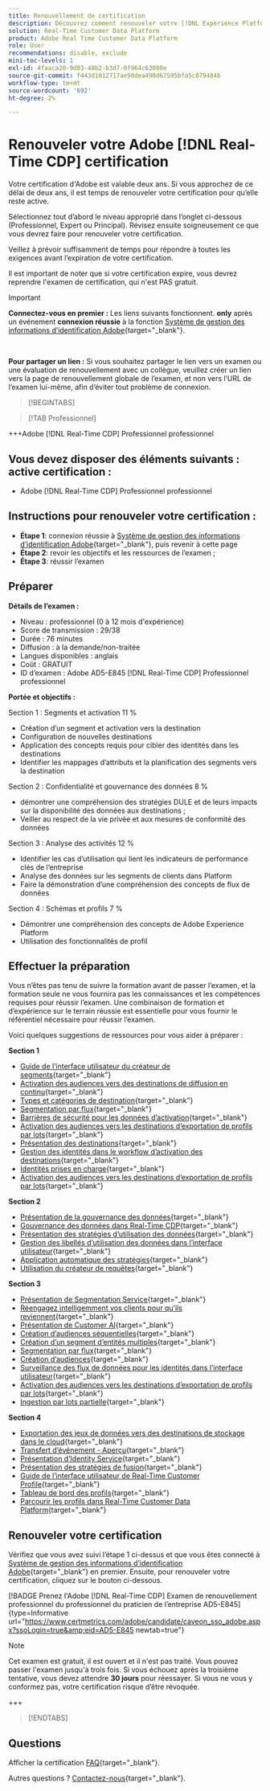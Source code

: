 ```yaml
---
title: Renouvellement de certification
description: Découvrez comment renouveler votre [!DNL Experience Platform] certification dans [!DNL Real-Time Customer Data Platform].
solution: Real-Time Customer Data Platform
product: Adobe Real Time Customer Data Platform
role: User
recommendations: disable, exclude
mini-toc-levels: 1
exl-id: 4faaca20-9d03-48b2-b3d7-0f964c63000e
source-git-commit: f443d1012717ae90dea490d67595bfa5c879484b
workflow-type: tm+mt
source-wordcount: '692'
ht-degree: 2%

---
```


# Renouveler votre Adobe [!DNL Real-Time CDP] certification

Votre certification d&#39;Adobe est valable deux ans. Si vous approchez de ce délai de deux ans, il est temps de renouveler votre certification pour qu’elle reste active.

Sélectionnez tout d’abord le niveau approprié dans l’onglet ci-dessous (Professionnel, Expert ou Principal). Révisez ensuite soigneusement ce que vous devrez faire pour renouveler votre certification.

Veillez à prévoir suffisamment de temps pour répondre à toutes les exigences avant l’expiration de votre certification.

Il est important de noter que si votre certification expire, vous devrez reprendre l&#39;examen de certification, qui n&#39;est PAS gratuit.

>[!IMPORTANT]
>
>**Connectez-vous en premier :** Les liens suivants fonctionnent. **only** après un événement **connexion réussie** à la fonction [Système de gestion des informations d’identification Adobe](https://www.certmetrics.com/adobe){target="_blank"}.
>
><br>
>
>**Pour partager un lien :** Si vous souhaitez partager le lien vers un examen ou une évaluation de renouvellement avec un collègue, veuillez créer un lien vers la page de renouvellement globale de l’examen, et non vers l’URL de l’examen lui-même, afin d’éviter tout problème de connexion.

>[!BEGINTABS]

>[!TAB Professionnel]

+++Adobe [!DNL Real-Time CDP] Professionnel professionnel

## Vous devez disposer des éléments suivants : **active** certification :

* Adobe [!DNL Real-Time CDP] Professionnel professionnel

## Instructions pour renouveler votre certification :

* **Étape 1**: connexion réussie à [Système de gestion des informations d’identification Adobe](https://www.certmetrics.com/adobe){target="_blank"}, puis revenir à cette page
* **Étape 2**: revoir les objectifs et les ressources de l’examen ;
* **Étape 3**: réussir l’examen

## Préparer

**Détails de l’examen :**

* Niveau : professionnel (0 à 12 mois d&#39;expérience)
* Score de transmission : 29/38
* Durée : 76 minutes
* Diffusion : à la demande/non-traitée
* Langues disponibles : anglais
* Coût : GRATUIT
* ID d’examen : Adobe AD5-E845 [!DNL Real-Time CDP] Professionnel professionnel

**Portée et objectifs :**

Section 1 : Segments et activation 11 %

* Création d’un segment et activation vers la destination
* Configuration de nouvelles destinations
* Application des concepts requis pour cibler des identités dans les destinations
* Identifier les mappages d’attributs et la planification des segments vers la destination

Section 2 : Confidentialité et gouvernance des données 8 %

* démontrer une compréhension des stratégies DULE et de leurs impacts sur la disponibilité des données aux destinations ;
* Veiller au respect de la vie privée et aux mesures de conformité des données

Section 3 : Analyse des activités 12 %

* Identifier les cas d’utilisation qui lient les indicateurs de performance clés de l’entreprise
* Analyse des données sur les segments de clients dans Platform
* Faire la démonstration d’une compréhension des concepts de flux de données

Section 4 : Schémas et profils 7 %

* Démontrer une compréhension des concepts de Adobe Experience Platform
* Utilisation des fonctionnalités de profil

## Effectuer la préparation

Vous n’êtes pas tenu de suivre la formation avant de passer l’examen, et la formation seule ne vous fournira pas les connaissances et les compétences requises pour réussir l’examen. Une combinaison de formation et d’expérience sur le terrain réussie est essentielle pour vous fournir le référentiel nécessaire pour réussir l’examen.

Voici quelques suggestions de ressources pour vous aider à préparer :

**Section 1**

* [Guide de l’interface utilisateur du créateur de segments](https://experienceleague.adobe.com/docs/experience-platform/segmentation/ui/segment-builder.html?lang=fr){target="_blank"}
* [Activation des audiences vers des destinations de diffusion en continu](https://experienceleague.adobe.com/docs/experience-platform/destinations/ui/activate/activate-segment-streaming-destinations.html){target="_blank"}
* [Types et catégories de destination](https://experienceleague.adobe.com/docs/experience-platform/destinations/destination-types.html?lang=fr){target="_blank"}
* [Segmentation par flux](https://experienceleague.adobe.com/docs/experience-platform/segmentation/ui/streaming-segmentation.html?lang=fr){target="_blank"}
* [Barrières de sécurité pour les données d’activation](https://experienceleague.adobe.com/docs/experience-platform/destinations/guardrails.html){target="_blank"}
* [Activation des audiences vers les destinations d’exportation de profils par lots](https://experienceleague.adobe.com/docs/experience-platform/destinations/ui/activate/activate-batch-profile-destinations.html){target="_blank"}
* [Présentation des destinations](https://experienceleague.adobe.com/docs/experience-platform/destinations/home.html?lang=fr){target="_blank"}
* [Gestion des identités dans le workflow d’activation des destinations](https://experienceleague.adobe.com/docs/experience-platform/destinations/how-destinations-work/identity-handling.html){target="_blank"}
* [Identités prises en charge](https://experienceleague.adobe.com/docs/experience-platform/destinations/catalog/social/facebook.html#supported-identities){target="_blank"}
* [Activation des audiences vers les destinations d’exportation de profils par lots](https://experienceleague.adobe.com/docs/experience-platform/destinations/ui/activate/activate-batch-profile-destinations.html){target="_blank"}

**Section 2**

* [Présentation de la gouvernance des données](https://experienceleague.adobe.com/docs/experience-platform/data-governance/home.html?lang=fr){target="_blank"}
* [Gouvernance des données dans Real-Time CDP](https://experienceleague.adobe.com/docs/experience-platform/rtcdp/privacy/data-governance-overview.html){target="_blank"}
* [Présentation des stratégies d’utilisation des données](https://experienceleague.adobe.com/docs/experience-platform/data-governance/policies/overview.html?lang=fr){target="_blank"}
* [Gestion des libellés d’utilisation des données dans l’interface utilisateur](https://experienceleague.adobe.com/docs/experience-platform/data-governance/labels/user-guide.html?lang=fr){target="_blank"}
* [Application automatique des stratégies](https://experienceleague.adobe.com/docs/experience-platform/data-governance/enforcement/auto-enforcement.html?lang=fr){target="_blank"}
* [Utilisation du créateur de requêtes](https://experienceleague.adobe.com/docs/experience-platform/privacy/ui/user-guide.html?lang=fr#request-builder){target="_blank"}

**Section 3**

* [Présentation de Segmentation Service](https://experienceleague.adobe.com/docs/experience-platform/segmentation/home.html?lang=fr){target="_blank"}
* [Réengagez intelligemment vos clients pour qu’ils reviennent](https://experienceleague.adobe.com/docs/experience-platform/rtcdp/use-cases/personalization-insights-engagement/intelligent-re-engagement.html){target="_blank"}
* [Présentation de Customer AI](https://experienceleague.adobe.com/docs/experience-platform/intelligent-services/customer-ai/overview.html?lang=fr){target="_blank"}
* [Création d’audiences séquentielles](https://experienceleague.adobe.com/docs/platform-learn/tutorials/audiences/create-sequential-audiences.html){target="_blank"}
* [Création d’un segment d’entités multiples](https://experienceleague.adobe.com/docs/platform-learn/getting-started-for-data-architects-and-data-engineers/build-segments.html?lang=en#build-a-multi-entity-segment){target="_blank"}
* [Segmentation par flux](https://experienceleague.adobe.com/docs/experience-platform/segmentation/ui/streaming-segmentation.html?lang=fr){target="_blank"}
* [Création d’audiences](https://experienceleague.adobe.com/docs/platform-learn/tutorials/audiences/create-audiences.html){target="_blank"}
* [Surveillance des flux de données pour les identités dans l’interface utilisateur](https://experienceleague.adobe.com/docs/experience-platform/dataflows/ui/monitor-identities.html){target="_blank"}
* [Activation des audiences vers les destinations d’exportation de profils par lots](https://experienceleague.adobe.com/docs/experience-platform/destinations/ui/activate/activate-batch-profile-destinations.html){target="_blank"}
* [Ingestion par lots partielle](https://experienceleague.adobe.com/docs/experience-platform/ingestion/batch/partial.html){target="_blank"}

**Section 4**

* [Exportation des jeux de données vers des destinations de stockage dans le cloud](https://experienceleague.adobe.com/docs/experience-platform/destinations/ui/activate/export-datasets.html?lang=fr){target="_blank"}
* [Transfert d’événement - Aperçu](https://experienceleague.adobe.com/docs/experience-platform/tags/event-forwarding/overview.html?lang=fr){target="_blank"}
* [Présentation d’Identity Service](https://experienceleague.adobe.com/docs/experience-platform/identity/home.html?lang=fr){target="_blank"}
* [Présentation des stratégies de fusion](https://experienceleague.adobe.com/docs/experience-platform/profile/merge-policies/overview.html){target="_blank"}
* [Guide de l’interface utilisateur de Real-Time Customer Profile](https://experienceleague.adobe.com/docs/experience-platform/profile/ui/user-guide.html?lang=fr){target="_blank"}
* [Tableau de bord des profils](https://experienceleague.adobe.com/docs/experience-platform/dashboards/guides/profiles.html){target="_blank"}
* [Parcourir les profils dans Real-Time Customer Data Platform](https://experienceleague.adobe.com/docs/experience-platform/rtcdp/profile/profile-browse.html){target="_blank"}

## Renouveler votre certification

Vérifiez que vous avez suivi l’étape 1 ci-dessus et que vous êtes connecté à [Système de gestion des informations d’identification Adobe](https://www.certmetrics.com/adobe){target="_blank"} en premier. Ensuite, pour renouveler votre certification, cliquez sur le bouton ci-dessous.

[!BADGE Prenez l&#39;Adobe [!DNL Real-Time CDP] Examen de renouvellement professionnel du professionnel du praticien de l’entreprise AD5-E845]{type=Informative url="https://www.certmetrics.com/adobe/candidate/caveon_sso_adobe.aspx?ssoLogin=true&amp;eid=AD5-E845 newtab=true"}

>[!NOTE]
>
>Cet examen est gratuit, il est ouvert et il n&#39;est pas traité. Vous pouvez passer l&#39;examen jusqu&#39;à trois fois. Si vous échouez après la troisième tentative, vous devez attendre **30 jours** pour réessayer. Si vous ne vous y conformez pas, votre certification risque d’être révoquée.

+++

>[!ENDTABS]

## Questions

Afficher la certification [FAQ](https://experienceleague.adobe.com/docs/certification/certification/faq.html){target="_blank"}.

Autres questions ? [Contactez-nous](mailto:certif@adobe.com){target="_blank"}.
